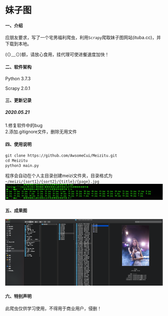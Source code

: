# 妹子图

#### 一、介绍
应朋友要求，写了一个宅男福利爬虫，利用`Scrapy`爬取妹子图网站(ituba.cc)，并下载到本地。

(⊙﹏⊙)额，请放心食用，挂代理可使进餐速度加快！

#### 二、软件架构
Python 3.7.3

Scrapy 2.0.1

#### 三、更新记录
##### 2020.05.21
1.修复软件中的bug<br>
2.添加.gitignore文件，删除无用文件

#### 四、使用说明
```
git clone https://github.com/AwsomeCui/Meizitu.git
cd Meizitu
python3 main.py
```
程序会自动在个人主目录创建meizi文件夹，目录格式为 `~/meizi/{sort1}/{sort2}/{title}/{page}.jpg`
![文件保存路径](./screenshot/WX20200521-002301.png)

#### 五、成果图
![成果图](./screenshot/WX20190408-222536.png)

#### 六、特别声明

此爬虫仅供学习使用，不得用于商业用户，侵删！
